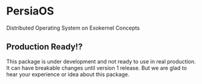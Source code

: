# PersiaOS
Distributed Operating System on Exokernel Concepts

## Production Ready!?
This package is under development and not ready to use in real production. It can have breakable changes until version 1 release.
But we are glad to hear your experience or idea about this package.